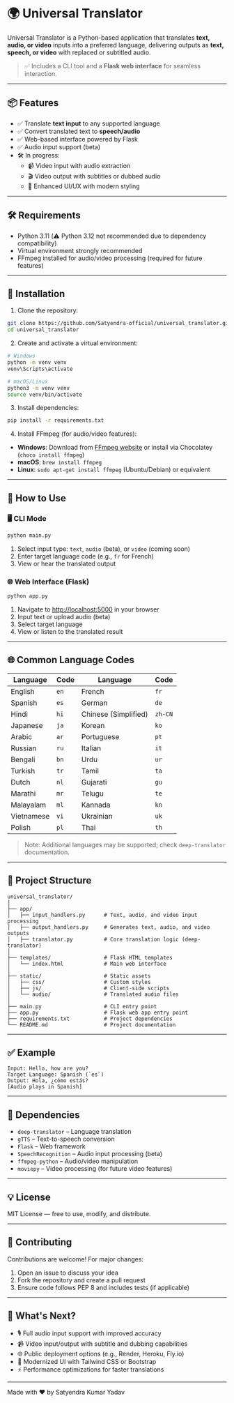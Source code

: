 
# 🌍 Universal Translator

Universal Translator is a Python-based application that translates **text, audio, or video** inputs into a preferred language, delivering outputs as **text, speech, or video** with replaced or subtitled audio.

> ✅ Includes a CLI tool and a **Flask web interface** for seamless interaction.

---

## 📦 Features

- ✅ Translate **text input** to any supported language
- ✅ Convert translated text to **speech/audio**
- ✅ Web-based interface powered by Flask
- ✅ Audio input support (beta)
- 🛠️ In progress:
  - 📹 Video input with audio extraction
  - 🎬 Video output with subtitles or dubbed audio
  - 🎨 Enhanced UI/UX with modern styling

---

## 🛠 Requirements

- Python 3.11 (⚠️ Python 3.12 not recommended due to dependency compatibility)
- Virtual environment strongly recommended
- FFmpeg installed for audio/video processing (required for future features)

---

## 🔧 Installation

1. Clone the repository:

```bash
git clone https://github.com/Satyendra-official/universal_translator.git
cd universal_translator
```

2. Create and activate a virtual environment:

```bash
# Windows
python -m venv venv
venv\Scripts\activate

# macOS/Linux
python3 -m venv venv
source venv/bin/activate
```

3. Install dependencies:

```bash
pip install -r requirements.txt
```

4. Install FFmpeg (for audio/video features):

- **Windows**: Download from [FFmpeg website](https://ffmpeg.org/download.html) or install via Chocolatey (`choco install ffmpeg`)
- **macOS**: `brew install ffmpeg`
- **Linux**: `sudo apt-get install ffmpeg` (Ubuntu/Debian) or equivalent

---

## 🚀 How to Use

### 🖥️ CLI Mode

```bash
python main.py
```

1. Select input type: `text`, `audio` (beta), or `video` (coming soon)
2. Enter target language code (e.g., `fr` for French)
3. View or hear the translated output

### 🌐 Web Interface (Flask)

```bash
python app.py
```

1. Navigate to [http://localhost:5000](http://localhost:5000) in your browser
2. Input text or upload audio (beta)
3. Select target language
4. View or listen to the translated result

---

## 🌐 Common Language Codes

| Language   | Code | Language             | Code    |
|------------|------|----------------------|---------|
| English    | `en` | French               | `fr`    |
| Spanish    | `es` | German               | `de`    |
| Hindi      | `hi` | Chinese (Simplified) | `zh-CN` |
| Japanese   | `ja` | Korean               | `ko`    |
| Arabic     | `ar` | Portuguese           | `pt`    |
| Russian    | `ru` | Italian              | `it`    |
| Bengali    | `bn` | Urdu                 | `ur`    |
| Turkish    | `tr` | Tamil                | `ta`    |
| Dutch      | `nl` | Gujarati             | `gu`    |
| Marathi    | `mr` | Telugu               | `te`    |
| Malayalam  | `ml` | Kannada              | `kn`    |
| Vietnamese | `vi` | Ukrainian            | `uk`    |
| Polish     | `pl` | Thai                 | `th`    |

> Note: Additional languages may be supported; check `deep-translator` documentation.

---

## 📁 Project Structure

```
universal_translator/
│
├── app/
│   ├── input_handlers.py      # Text, audio, and video input processing
│   ├── output_handlers.py     # Generates text, audio, and video outputs
│   ├── translator.py          # Core translation logic (deep-translator)
│
├── templates/                 # Flask HTML templates
│   └── index.html             # Main web interface
│
├── static/                    # Static assets
│   ├── css/                   # Custom styles
│   ├── js/                    # Client-side scripts
│   └── audio/                 # Translated audio files
│
├── main.py                    # CLI entry point
├── app.py                     # Flask web app entry point
├── requirements.txt           # Project dependencies
└── README.md                  # Project documentation
```

---

## ✅ Example

```text
Input: Hello, how are you?
Target Language: Spanish (`es`)
Output: Hola, ¿cómo estás?
[Audio plays in Spanish]
```

---

## 📌 Dependencies

- `deep-translator` – Language translation
- `gTTS` – Text-to-speech conversion
- `Flask` – Web framework
- `SpeechRecognition` – Audio input processing (beta)
- `ffmpeg-python` – Audio/video manipulation
- `moviepy` – Video processing (for future video features)

---

## 💡 License

MIT License — free to use, modify, and distribute.

---

## 🤝 Contributing

Contributions are welcome! For major changes:
1. Open an issue to discuss your idea
2. Fork the repository and create a pull request
3. Ensure code follows PEP 8 and includes tests (if applicable)

---

## 🔮 What's Next?

- 🎙️ Full audio input support with improved accuracy
- 📹 Video input/output with subtitle and dubbing capabilities
- 🌐 Public deployment options (e.g., Render, Heroku, Fly.io)
- 🎨 Modernized UI with Tailwind CSS or Bootstrap
- ⚡ Performance optimizations for faster translations

---

Made with ❤️ by Satyendra Kumar Yadav

